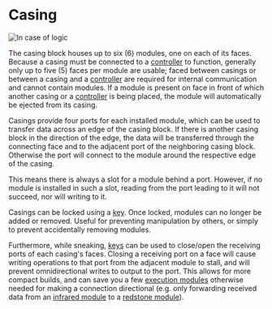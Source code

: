 # Casing

![In case of logic](item:tis3d:casing)

The casing block houses up to six (6) modules, one on each of its faces. Because a casing must be connected to a [controller](controller.md) to function, generally only up to five (5) faces per module are usable; faced between casings or between a casing and a [controller](controller.md) are required for internal communication and cannot contain modules. If a module is present on face in front of which another casing or a [controller](controller.md) is being placed, the module will automatically be ejected from its casing.

Casings provide four ports for each installed module, which can be used to transfer data across an edge of the casing block. If there is another casing block in the direction of the edge, the data will be transferred through the connecting face and to the adjacent port of the neighboring casing block. Otherwise the port will connect to the module around the respective edge of the casing.

This means there is always a slot for a module behind a port. However, if no module is installed in such a slot, reading from the port leading to it will not succeed, nor will writing to it.

Casings can be locked using a [key](../item/key.md). Once locked, modules can no longer be added or removed. Useful for preventing manipulation by others, or simply to prevent accidentally removing modules.

Furthermore, while sneaking, [keys](../item/key.md) can be used to close/open the receiving ports of each casing's faces. Closing a receiving port on a face will cause writing operations to that port from the adjacent module to stall, and will prevent omnidirectional writes to output to the port. This allows for more compact builds, and can save you a few [execution modules](../item/moduleExecution.md) otherwise needed for making a connection directional (e.g. only forwarding received data from an [infrared module](../item/moduleInfrared.md) to a [redstone module](../item/moduleRedstone.md)).